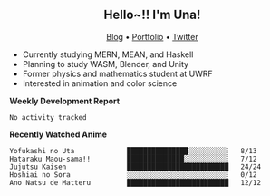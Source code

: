 <h2 align="center">
  Hello~!! I'm Una!
</h2>

<p align="center">
  <a href="https://anarchy.website/">Blog</a> &bull;
  <a href="https://una-ada.github.io/">Portfolio</a> &bull;
  <a href="https://twitter.com/xn__z7x">Twitter</a>
</p>

- Currently studying MERN, MEAN, and Haskell
- Planning to study WASM, Blender, and Unity
- Former physics and mathematics student at UWRF
- Interested in animation and color science

**Weekly Development Report**

<!--START_SECTION:waka-->

```text
No activity tracked
```

<!--END_SECTION:waka-->

**Recently Watched Anime**

<!-- RECENT-ANIME:START -->

    Yofukashi no Uta             ███████████████░░░░░░░░░░   8/13
    Hataraku Maou-sama!!         ██████████████░░░░░░░░░░░   7/12
    Jujutsu Kaisen               █████████████████████████   24/24
    Hoshiai no Sora              ░░░░░░░░░░░░░░░░░░░░░░░░░   0/12
    Ano Natsu de Matteru         █████████████████████████   12/12
<!-- RECENT-ANIME:END -->
